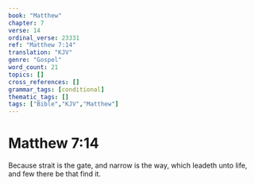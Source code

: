 ```yaml
---
book: "Matthew"
chapter: 7
verse: 14
ordinal_verse: 23331
ref: "Matthew 7:14"
translation: "KJV"
genre: "Gospel"
word_count: 21
topics: []
cross_references: []
grammar_tags: [conditional]
thematic_tags: []
tags: ["Bible","KJV","Matthew"]
---
```


# Matthew 7:14

Because strait is the gate, and narrow is the way, which leadeth unto life, and few there be that find it.

